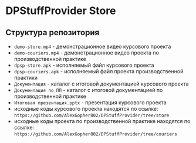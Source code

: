 # DPStuffProvider Store

## Структура репозитория

* `demo-store.mp4` - демонстрационное видео курсового проекта
* `demo-couriers.mp4` - демонстрационное видео проекта по производственной практике
* `dpsp-store.apk` - исполняемый файл курсового проекта
* `dpsp-couriers.apk` - исполняемый файл проекта производственной практики
* `Документация` - каталог с итоговой документацией курсового проекта
* `Документация по ПП` - каталог с итоговой документацией по производственной практике
* `Итоговая презентация.pptx` - презентация курсового проекта
* исходные коды курсового проекта находятся по ссылке: `https://github.com/AlexGopher802/DPStuffProvider/tree/store`
* исходные коды проекта по производственной практике находятся по ссылке: `https://github.com/AlexGopher802/DPStuffProvider/tree/couriers`
